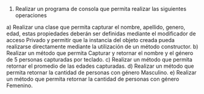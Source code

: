 1) Realizar un programa de consola que permita realizar las siguientes operaciones

a) Realizar una clase que permita capturar el nombre, apellido, genero, edad, estas propiedades deberán ser definidas mediante el modificador de acceso Privado y permitir que la instancia del objeto creada pueda realizarse directamente mediante la utilización de un método constructor.
b) Realizar un método que permita Capturar y retornar el nombre y el género de 5 personas capturadas por teclado.
c) Realizar un método que permita retornar el promedio de las edades capturadas.
d) Realizar un método que permita retornar la cantidad de personas con género Masculino.
e) Realizar un método que permita retornar la cantidad de personas con género Femenino.
